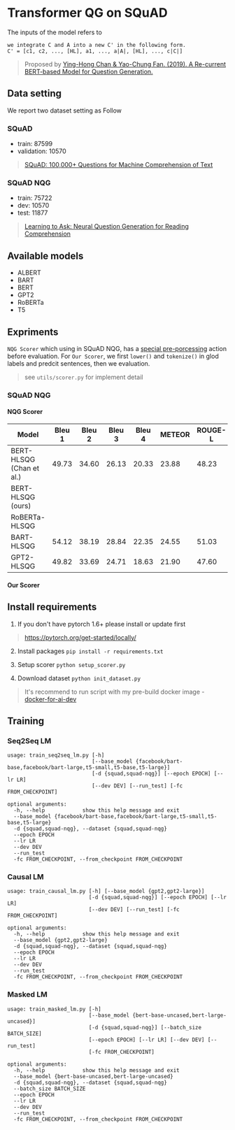 # Transformer QG on SQuAD
The inputs of the model refers to 
```
we integrate C and A into a new C' in the following form.
C' = [c1, c2, ..., [HL], a1, ..., a|A|, [HL], ..., c|C|]
```
> Proposed by [Ying-Hong Chan & Yao-Chung Fan. (2019). A Re-current BERT-based Model for Question Generation.](https://www.aclweb.org/anthology/D19-5821/)

## Data setting
We report two dataset setting as Follow

### SQuAD
- train: 87599	
- validation: 10570
> [SQuAD: 100,000+ Questions for Machine Comprehension of Text](https://arxiv.org/abs/1606.05250)

### SQuAD NQG
- train: 75722
- dev: 10570
- test: 11877
> [Learning to Ask: Neural Question Generation for Reading Comprehension](https://arxiv.org/abs/1705.00106)

## Available models
- ALBERT
- BART
- BERT
- GPT2
- RoBERTa
- T5

## Expriments
`NQG Scorer` which using in SQuAD NQG, has a [special pre-porcessing](https://github.com/xinyadu/nqg/issues/21) action before evaluation.
For `Our Scorer`, we first `lower()` and `tokenize()` in glod labels and predcit sentences, then we evaluation.
> see `utils/scorer.py` for implement detail
<!--
### SQuAD
#### NQG Scorer
Model                            |Bleu 1|Bleu 2|Bleu 3|Bleu 4|METEOR|ROUGE-L|
---------------------------------|------|------|------|------|------|-------|
BERT-HLSQG (ours)|
BART-HLSQG                       |54.67 |39.26 |30.34 |24.15 |25.43 |52.64  |
#### Our Scorer
Model                            |Bleu 1|Bleu 2|Bleu 3|Bleu 4|METEOR|ROUGE-L|
---------------------------------|------|------|------|------|------|-------|
BERT-HLSQG (ours)|
BART-HLSQG                       |54.67 |39.26 |30.34 |24.15 |25.43 |52.64  |
-->
### SQuAD NQG
#### NQG Scorer
Model                            |Bleu 1|Bleu 2|Bleu 3|Bleu 4|METEOR|ROUGE-L|
---------------------------------|------|------|------|------|------|-------|
BERT-HLSQG (Chan et al.)         |49.73 |34.60 |26.13 |20.33 |23.88 |48.23  |
BERT-HLSQG (ours)|
RoBERTa-HLSQG|
BART-HLSQG                       |54.12 |38.19 |28.84 |22.35 |24.55 |51.03  |
GPT2-HLSQG                       |49.82 |33.69 |24.71 |18.63 |21.90 |47.60  |

#### Our Scorer
<!--
Model     |Bleu 1|Bleu 2|Bleu 3|Bleu 4|METEOR|ROUGE-L|
----------|------|------|------|------|------|-------|
BART-HLSQG|44.27 |28.01 |18.72 |12.38 |25.70 |48.23  |
-->


## Install requirements
1. If you don't have pytorch 1.6+ please install or update first
> https://pytorch.org/get-started/locally/

2. Install packages `pip install -r requirements.txt`

3. Setup scorer `python setup_scorer.py`

5. Download dataset `python init_dataset.py`

> It's recommend to run script with my pre-build docker image - [docker-for-ai-dev](https://github.com/p208p2002/docker-for-ai-dev)

## Training
### Seq2Seq LM
```
usage: train_seq2seq_lm.py [-h]
                           [--base_model {facebook/bart-base,facebook/bart-large,t5-small,t5-base,t5-large}]
                           [-d {squad,squad-nqg}] [--epoch EPOCH] [--lr LR]
                           [--dev DEV] [--run_test] [-fc FROM_CHECKPOINT]

optional arguments:
  -h, --help            show this help message and exit
  --base_model {facebook/bart-base,facebook/bart-large,t5-small,t5-base,t5-large}
  -d {squad,squad-nqg}, --dataset {squad,squad-nqg}
  --epoch EPOCH
  --lr LR
  --dev DEV
  --run_test
  -fc FROM_CHECKPOINT, --from_checkpoint FROM_CHECKPOINT
```

### Causal LM
```
usage: train_causal_lm.py [-h] [--base_model {gpt2,gpt2-large}]
                          [-d {squad,squad-nqg}] [--epoch EPOCH] [--lr LR]
                          [--dev DEV] [--run_test] [-fc FROM_CHECKPOINT]

optional arguments:
  -h, --help            show this help message and exit
  --base_model {gpt2,gpt2-large}
  -d {squad,squad-nqg}, --dataset {squad,squad-nqg}
  --epoch EPOCH
  --lr LR
  --dev DEV
  --run_test
  -fc FROM_CHECKPOINT, --from_checkpoint FROM_CHECKPOINT
```

### Masked LM
```
usage: train_masked_lm.py [-h]
                          [--base_model {bert-base-uncased,bert-large-uncased}]
                          [-d {squad,squad-nqg}] [--batch_size BATCH_SIZE]
                          [--epoch EPOCH] [--lr LR] [--dev DEV] [--run_test]
                          [-fc FROM_CHECKPOINT]

optional arguments:
  -h, --help            show this help message and exit
  --base_model {bert-base-uncased,bert-large-uncased}
  -d {squad,squad-nqg}, --dataset {squad,squad-nqg}
  --batch_size BATCH_SIZE
  --epoch EPOCH
  --lr LR
  --dev DEV
  --run_test
  -fc FROM_CHECKPOINT, --from_checkpoint FROM_CHECKPOINT
```